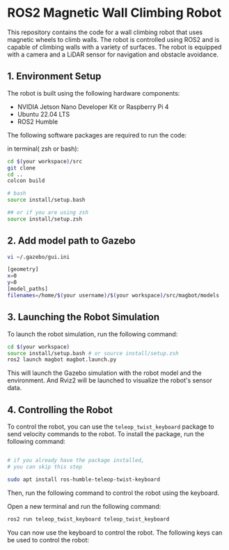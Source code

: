 # ROS2 Magnetic Wall Climbing Robot

This repository contains the code for a wall climbing robot that uses magnetic wheels to climb walls. The robot is controlled using ROS2 and is capable of climbing walls with a variety of surfaces. The robot is equipped with a camera and a LiDAR sensor for navigation and obstacle avoidance.

## 1. Environment Setup

The robot is built using the following hardware components:

- NVIDIA Jetson Nano Developer Kit or Raspberry Pi 4
- Ubuntu 22.04 LTS
- ROS2 Humble

The following software packages are required to run the code:

in terminal( zsh or bash):

```bash
cd $(your workspace)/src
git clone
cd ..
colcon build

# bash
source install/setup.bash

## or if you are using zsh
source install/setup.zsh
```

## 2. Add model path to Gazebo

```bash
vi ~/.gazebo/gui.ini

```

```bash
[geometry]
x=0
y=0
[model_paths]
filenames=/home/$(your username)/$(your workspace)/src/magbot/models
```

## 3. Launching the Robot Simulation

To launch the robot simulation, run the following command:

```bash
cd $(your workspace)
source install/setup.bash # or source install/setup.zsh
ros2 launch magbot magbot.launch.py
```

This will launch the Gazebo simulation with the robot model and the environment. And Rviz2 will be launched to visualize the robot's sensor data.

## 4. Controlling the Robot

To control the robot, you can use the `teleop_twist_keyboard` package to send velocity commands to the robot. To install the package, run the following command:

```bash

# if you already have the package installed,
# you can skip this step

sudo apt install ros-humble-teleop-twist-keyboard
```

Then, run the following command to control the robot using the keyboard.

Open a new terminal and run the following command:

```bash
ros2 run teleop_twist_keyboard teleop_twist_keyboard
```

You can now use the keyboard to control the robot. The following keys can be used to control the robot:

